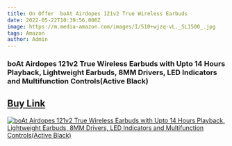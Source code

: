 ```yaml
---
title: On Offer  boAt Airdopes 121v2 True Wireless Earbuds
date: 2022-05-22T10:39:56.006Z
image: https://m.media-amazon.com/images/I/510+wjzq-vL._SL1500_.jpg
tags: Amazon
author: Admin
---
```

<!--StartFragment-->

### boAt Airdopes 121v2 True Wireless Earbuds with Upto 14 Hours Playback, Lightweight Earbuds, 8MM Drivers, LED Indicators and Multifunction Controls(Active Black)

<!--EndFragment-->

## [Buy Link](https://amzn.to/3sOniNw)

[![boAt Airdopes 121v2 True Wireless Earbuds with Upto 14 Hours Playback, Lightweight Earbuds, 8MM Drivers, LED Indicators and Multifunction Controls(Active Black)](https://m.media-amazon.com/images/I/61o2urRxrcL._SL1500_.jpg)](https://amzn.to/3sOniNw)
